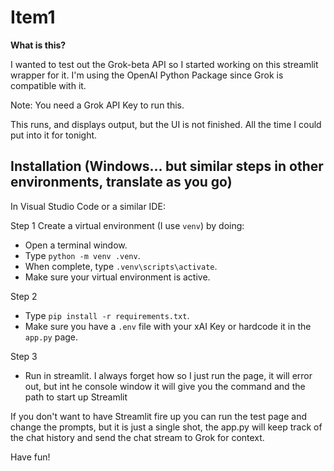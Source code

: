 # Item1

**What is this?**

I wanted to test out the Grok-beta API so I started working on this streamlit wrapper for it. I'm using the OpenAI Python Package since Grok is compatible with it.

Note: You need a Grok API Key to run this.

This runs, and displays output, but the UI is not finished. All the time I could put into it for tonight.

## Installation (Windows... but similar steps in other environments, translate as you go)

In Visual Studio Code or a similar IDE:

Step 1 Create a virtual environment (I use `venv`) by doing:
- Open a terminal window.
- Type `python -m venv .venv`.
- When complete, type `.venv\scripts\activate`.
- Make sure your virtual environment is active.

Step 2
- Type `pip install -r requirements.txt`.
- Make sure you have a `.env` file with your xAI Key or hardcode it in the `app.py` page.

Step 3 
- Run in streamlit.  I always forget how so I just run the page, it will error out, but int he console window it will give you the command and the path to start up Streamlit

If you don't want to have Streamlit fire up you can run the test page and change the prompts, but it is just a single shot, the app.py will keep track of the chat history and send the chat stream 
to Grok for context.

Have fun!

   
